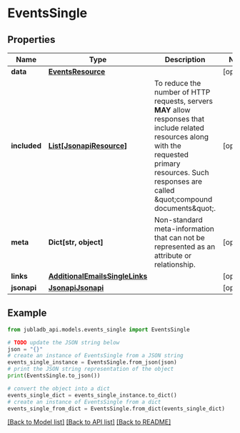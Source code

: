 # EventsSingle


## Properties

Name | Type | Description | Notes
------------ | ------------- | ------------- | -------------
**data** | [**EventsResource**](EventsResource.md) |  | [optional] 
**included** | [**List[JsonapiResource]**](JsonapiResource.md) | To reduce the number of HTTP requests, servers **MAY** allow responses that include related resources along with the requested primary resources. Such responses are called \&quot;compound documents\&quot;. | [optional] 
**meta** | **Dict[str, object]** | Non-standard meta-information that can not be represented as an attribute or relationship. | [optional] 
**links** | [**AdditionalEmailsSingleLinks**](AdditionalEmailsSingleLinks.md) |  | [optional] 
**jsonapi** | [**JsonapiJsonapi**](JsonapiJsonapi.md) |  | [optional] 

## Example

```python
from jubladb_api.models.events_single import EventsSingle

# TODO update the JSON string below
json = "{}"
# create an instance of EventsSingle from a JSON string
events_single_instance = EventsSingle.from_json(json)
# print the JSON string representation of the object
print(EventsSingle.to_json())

# convert the object into a dict
events_single_dict = events_single_instance.to_dict()
# create an instance of EventsSingle from a dict
events_single_from_dict = EventsSingle.from_dict(events_single_dict)
```
[[Back to Model list]](../README.md#documentation-for-models) [[Back to API list]](../README.md#documentation-for-api-endpoints) [[Back to README]](../README.md)


